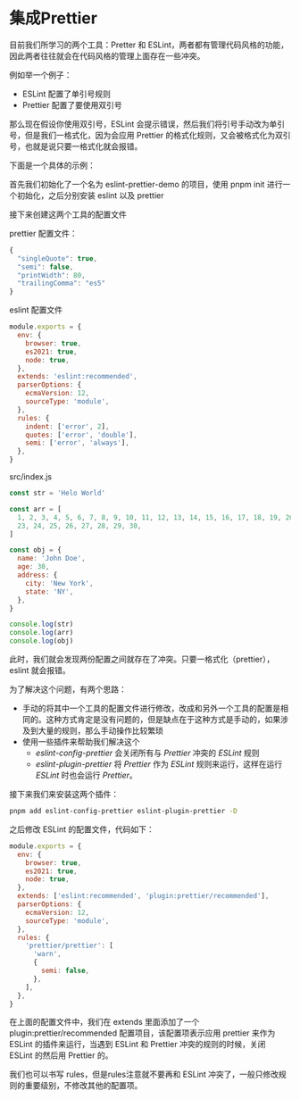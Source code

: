 # 集成Prettier

目前我们所学习的两个工具：Pretter 和 ESLint，两者都有管理代码风格的功能，因此两者往往就会在代码风格的管理上面存在一些冲突。

例如举一个例子：

- ESLint 配置了单引号规则
- Prettier 配置了要使用双引号

那么现在假设你使用双引号，ESLint 会提示错误，然后我们将引号手动改为单引号，但是我们一格式化，因为会应用 Prettier 的格式化规则，又会被格式化为双引号，也就是说只要一格式化就会报错。

下面是一个具体的示例：

首先我们初始化了一个名为 eslint-prettier-demo 的项目，使用 pnpm init 进行一个初始化，之后分别安装 eslint 以及 prettier

接下来创建这两个工具的配置文件

prettier 配置文件：

```js
{
  "singleQuote": true,
  "semi": false,
  "printWidth": 80,
  "trailingComma": "es5"
}
```

eslint 配置文件

```js
module.exports = {
  env: {
    browser: true,
    es2021: true,
    node: true,
  },
  extends: 'eslint:recommended',
  parserOptions: {
    ecmaVersion: 12,
    sourceType: 'module',
  },
  rules: {
    indent: ['error', 2],
    quotes: ['error', 'double'],
    semi: ['error', 'always'],
  },
}
```

src/index.js

```js
const str = 'Helo World'

const arr = [
  1, 2, 3, 4, 5, 6, 7, 8, 9, 10, 11, 12, 13, 14, 15, 16, 17, 18, 19, 20, 21, 22,
  23, 24, 25, 26, 27, 28, 29, 30,
]

const obj = {
  name: 'John Doe',
  age: 30,
  address: {
    city: 'New York',
    state: 'NY',
  },
}

console.log(str)
console.log(arr)
console.log(obj)
```



此时，我们就会发现两份配置之间就存在了冲突。只要一格式化（prettier），eslint 就会报错。

为了解决这个问题，有两个思路：

- 手动的将其中一个工具的配置文件进行修改，改成和另外一个工具的配置是相同的。这种方式肯定是没有问题的，但是缺点在于这种方式是手动的，如果涉及到大量的规则，那么手动操作比较繁琐
- 使用一些插件来帮助我们解决这个
  - *eslint-config-prettier* 会关闭所有与 *Prettier* 冲突的 *ESLint* 规则
  - *eslint-plugin-prettier* 将 *Prettier* 作为 *ESLint* 规则来运行，这样在运行 *ESLint* 时也会运行 *Prettier*。



接下来我们来安装这两个插件：

```bash
pnpm add eslint-config-prettier eslint-plugin-prettier -D
```

之后修改 ESLint 的配置文件，代码如下：

```js
module.exports = {
  env: {
    browser: true,
    es2021: true,
    node: true,
  },
  extends: ['eslint:recommended', 'plugin:prettier/recommended'],
  parserOptions: {
    ecmaVersion: 12,
    sourceType: 'module',
  },
  rules: {
    'prettier/prettier': [
      'warn',
      {
        semi: false,
      },
    ],
  },
}
```

在上面的配置文件中，我们在 extends 里面添加了一个 plugin:prettier/recommended 配置项目，该配置项表示应用 prettier 来作为 ESLint 的插件来运行，当遇到 ESLint 和 Prettier 冲突的规则的时候，关闭 ESLint 的然后用 Prettier 的。

我们也可以书写 rules，但是rules注意就不要再和 ESLint 冲突了，一般只修改规则的重要级别，不修改其他的配置项。